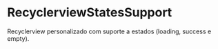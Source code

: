 # RecyclerviewStatesSupport
Recyclerview personalizado com suporte a estados (loading, success e empty).
